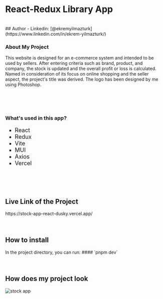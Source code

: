 <h1>React-Redux Library App</h1>
<br>
## Author
- Linkedin: [@ekremyilmazturk](https://www.linkedin.com/in/ekrem-yilmazturk/)
<br>

<h3>About My Project</h3>
<p> This website is designed for an e-commerce system and intended to be used by sellers. After entering criteria such as brand, product, and company, the stock is updated and the overall profit or loss is calculated. Named in consideration of its focus on online shopping and the seller aspect, the project's title was derived. The logo has been designed by me using Photoshop. </p>
<br>
<br>
<br>

<h3>What's used in this app?</h3>
<ul style="font-size: 18px;">
  <li>React</li>
  <li>Redux</li>
  <li>Vite</li>
  <li>MUI</li>
  <li>Axios</li>
  <li>Vercel</li>
</ul>
<br>
<br>
<br>

<h2>Live Link of the Project</h2>
https://stock-app-react-dusky.vercel.app/
<br>
<br>
<br>

<h2>How to install</h2>
In the project directory, you can run:
#### `pnpm dev`
<br>
<br>
<br>

<h2>How does my project look</h2>

![stock app](https://github.com/ekrem18/ekrem18/assets/130497212/4de056dc-4f4f-40ff-82c7-27caa584725f)
